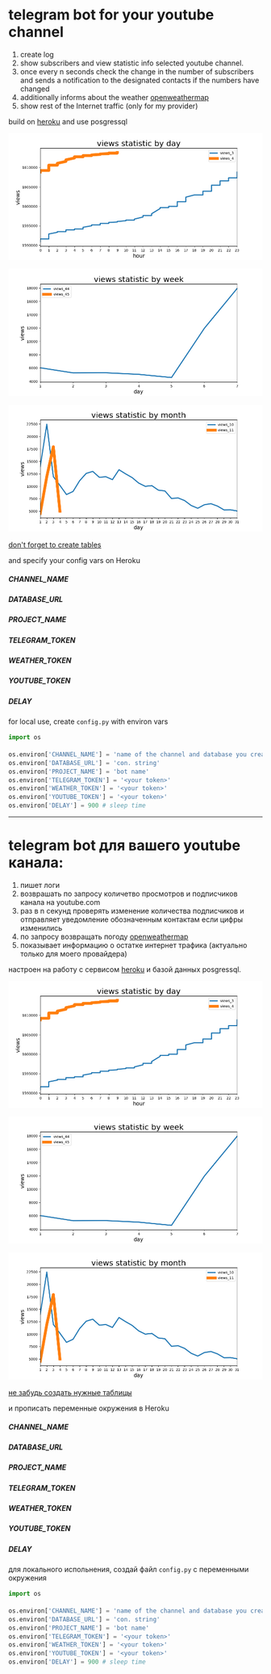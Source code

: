 # telegram bot for your youtube channel
1. create log
2. show subscribers and view statistic info selected youtube channel.
3. once every n seconds check the change in the number of subscribers and sends a notification to the designated contacts if the numbers have changed
4. additionally informs about the weather [openweathermap](https://openweathermap.org/)
5. show rest of the Internet traffic (only for my provider)

build on [heroku](https://www.heroku.com/) and use posgressql

![day stat](readme/day.png)

![week stat](readme/week.png)

![month stat](readme/month.png)

[don't forget to create tables](./database_sample/make_main_tables.sql)

and specify your config vars on Heroku

##### CHANNEL_NAME
##### DATABASE_URL
##### PROJECT_NAME
##### TELEGRAM_TOKEN
##### WEATHER_TOKEN
##### YOUTUBE_TOKEN
##### DELAY

for local use, create `config.py` with environ vars

```python
import os

os.environ['CHANNEL_NAME'] = 'name of the channel and database you create'
os.environ['DATABASE_URL'] = 'con. string'
os.environ['PROJECT_NAME'] = 'bot name'
os.environ['TELEGRAM_TOKEN'] = '<your token>'
os.environ['WEATHER_TOKEN'] = '<your token>'
os.environ['YOUTUBE_TOKEN'] = '<your token>'
os.environ['DELAY'] = 900 # sleep time
```

***

# telegram bot для вашего youtube канала: 
1. пишет логи
2. возврашать по запросу количетво просмотров и подписчиков канала на youtube.com
3. раз в n секунд проверять изменение количества подписчиков и отправляет уведомление обозначенным контактам если цифры изменились
4. по запросу возвращать погоду [openweathermap](https://openweathermap.org/)
5. показывает информацию о остатке интернет трафика (актуально только для моего провайдера)

настроен на работу с сервисом [heroku](https://www.heroku.com/)  и базой данных posgressql.

![day stat](readme/day.png)

![week stat](readme/week.png)

![month stat](readme/month.png)

[не забудь создать нужные таблицы](./database_sample/make_main_tables.sql)


и прописать переменные окружения в Heroku

##### CHANNEL_NAME
##### DATABASE_URL
##### PROJECT_NAME
##### TELEGRAM_TOKEN
##### WEATHER_TOKEN
##### YOUTUBE_TOKEN
##### DELAY


для локального испольнения, создай файл `config.py` с переменными окружения

```python
import os

os.environ['CHANNEL_NAME'] = 'name of the channel and database you create'
os.environ['DATABASE_URL'] = 'con. string'
os.environ['PROJECT_NAME'] = 'bot name'
os.environ['TELEGRAM_TOKEN'] = '<your token>'
os.environ['WEATHER_TOKEN'] = '<your token>'
os.environ['YOUTUBE_TOKEN'] = '<your token>'
os.environ['DELAY'] = 900 # sleep time
```